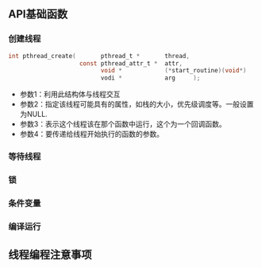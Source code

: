 ## API基础函数

### 创建线程

```c
int pthread_create( 	  pthread_t *		thread,
					const pthread_attr_t *	attr,
						  void *			(*start_routine)(void*)
						  vodi *			arg		);
```

+ 参数1：利用此结构体与线程交互
+ 参数2：指定该线程可能具有的属性，如栈的大小，优先级调度等。一般设置为NULL.
+ 参数3：表示这个线程该在那个函数中运行，这个为一个回调函数。
+ 参数4：要传递给线程开始执行的函数的参数。

### 等待线程



### 锁



### 条件变量



### 编译运行



## 线程编程注意事项

